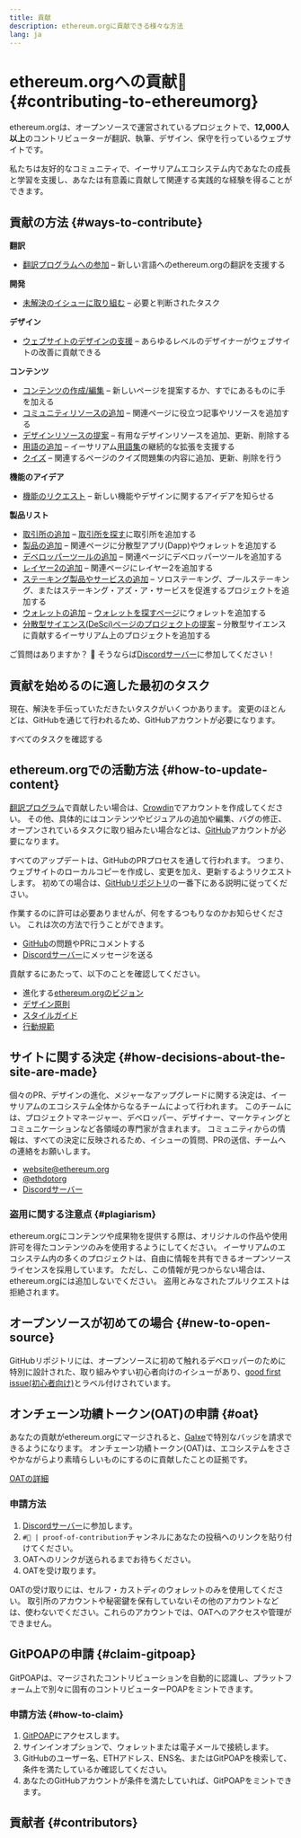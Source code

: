 ```yaml
---
title: 貢献
description: ethereum.orgに貢献できる様々な方法
lang: ja
---
```


# ethereum.orgへの貢献🦄 {#contributing-to-ethereumorg}

ethereum.orgは、オープンソースで運営されているプロジェクトで、**12,000人以上**のコントリビューターが翻訳、執筆、デザイン、保守を行っているウェブサイトです。

私たちは友好的なコミュニティで、イーサリアムエコシステム内であなたの成長と学習を支援し、あなたは有意義に貢献して関連する実践的な経験を得ることができます。

## 貢献の方法 {#ways-to-contribute}

**翻訳**
- [翻訳プログラムへの参加](/contributing/translation-program/) – 新しい言語へのethereum.orgの翻訳を支援する

**開発**
- [未解決のイシューに取り組む](https://github.com/ethereum/ethereum-org-website/issues) – 必要と判断されたタスク

**デザイン**
- [ウェブサイトのデザインの支援](/contributing/design/) – あらゆるレベルのデザイナーがウェブサイトの改善に貢献できる

**コンテンツ**
- [コンテンツの作成/編集](/contributing/#how-to-update-content) – 新しいページを提案するか、すでにあるものに手を加える
- [コミュニティリソースの追加](/contributing/content-resources/) – 関連ページに役立つ記事やリソースを追加する
- [デザインリソースの提案](/contributing/design/adding-design-resources/) – 有用なデザインリソースを追加、更新、削除する
- [用語の追加](/contributing/adding-glossary-terms/) – イーサリアム[用語集](/glossary/)の継続的な拡張を支援する
- [クイズ](/contributing/quizzes/) – 関連するページのクイズ問題集の内容に追加、更新、削除を行う

**機能のアイデア**
- [機能のリクエスト](https://github.com/ethereum/ethereum-org-website/issues/new?assignees=&labels=Type%3A+Feature&template=feature_request.yaml&title=) – 新しい機能やデザインに関するアイデアを知らせる

**製品リスト**
- [取引所の追加](/contributing/adding-exchanges/) – [取引所を探す](/get-eth/#country-picker)に取引所を追加する
- [製品の追加](/contributing/adding-products/) – 関連ページに分散型アプリ(Dapp)やウォレットを追加する
- [デベロッパーツールの追加](/contributing/adding-developer-tools/) – 関連ページにデベロッパーツールを追加する
- [レイヤー2の追加](/contributing/adding-layer-2s/) – 関連ページにレイヤー2を追加する
- [ステーキング製品やサービスの追加](/contributing/adding-staking-products/) – ソロステーキング、プールステーキング、またはステーキング・アズ・ア・サービスを促進するプロジェクトを追加する
- [ウォレットの追加](/contributing/adding-wallets/) – [ウォレットを探すページ](/wallets/find-wallet/)にウォレットを追加する
- [分散型サイエンス(DeSci)ページのプロジェクトの提案](/contributing/adding-desci-projects/) – 分散型サイエンスに貢献するイーサリアム上のプロジェクトを追加する

ご質問はありますか？ 🤔 そうならば[Discordサーバー](https://discord.gg/ethereum-org)に参加してください！

## 貢献を始めるのに適した最初のタスク

現在、解決を手伝っていただきたいタスクがいくつかあります。 変更のほとんどは、GitHubを通じて行われるため、GitHubアカウントが必要になります。

<IssuesList issues={gfissues} my={8} />

<ButtonLink href="https://github.com/ethereum/ethereum-org-website/issues">すべてのタスクを確認する</ButtonLink>

## ethereum.orgでの活動方法 {#how-to-update-content}

[翻訳プログラム](/contributing/translation-program/)で貢献したい場合は、[Crowdin](https://crowdin.com/project/ethereum-org)でアカウントを作成してください。 その他、具体的にはコンテンツやビジュアルの追加や編集、バグの修正、オープンされているタスクに取り組みたい場合などは、[GitHub](https://github.com/)アカウントが必要になります。

すべてのアップデートは、GitHubのPRプロセスを通して行われます。 つまり、ウェブサイトのローカルコピーを作成し、変更を加え、更新するようリクエストします。 初めての場合は、[GitHubリポジトリ](https://github.com/ethereum/ethereum-org-website)の一番下にある説明に従ってください。

作業するのに許可は必要ありませんが、何をするつもりなのかお知らせください。 これは次の方法で行うことができます。

- [GitHub](https://github.com/ethereum/ethereum-org-website)の問題やPRにコメントする
- [Discordサーバー](https://discord.gg/ethereum-org)にメッセージを送る

貢献するにあたって、以下のことを確認してください。

- 進化する[ethereum.orgのビジョン](/about/)
- [デザイン原則](/contributing/design-principles/)
- [スタイルガイド](/contributing/style-guide/)
- [行動規範](/community/code-of-conduct)

<ContributorsQuizBanner className="mt-16 mb-8" />

## サイトに関する決定 {#how-decisions-about-the-site-are-made}

個々のPR、デザインの進化、メジャーなアップグレードに関する決定は、イーサリアムのエコシステム全体からなるチームによって行われます。 このチームには、プロジェクトマネージャー、デベロッパー、デザイナー、マーケティングとコミュニケーションなど各領域の専門家が含まれます。 コミュニティからの情報は、すべての決定に反映されるため、イシューの質問、PRの送信、チームへの連絡をお願いします。

- [website@ethereum.org](mailto:website@ethereum.org)
- [@ethdotorg](https://x.com/ethdotorg)
- [Discordサーバー](https://discord.gg/ethereum-org)

### 盗用に関する注意点 {#plagiarism}

ethereum.orgにコンテンツや成果物を提供する際は、オリジナルの作品や使用許可を得たコンテンツのみを使用するようにしてください。 イーサリアムのエコシステム内の多くのプロジェクトは、自由に情報を共有できるオープンソースライセンスを採用しています。 ただし、この情報が見つからない場合は、ethereum.orgには追加しないでください。 盗用とみなされたプルリクエストは拒絶されます。

## オープンソースが初めての場合 {#new-to-open-source}

GitHubリポジトリには、オープンソースに初めて触れるデベロッパーのために特別に設計された、取り組みやすい初心者向けのイシューがあり、[good first issue(初心者向け)](https://github.com/ethereum/ethereum-org-website/issues?q=is%3Aopen+is%3Aissue+label%3A%22good+first+issue%22)とラベル付けされています。

## オンチェーン功績トークン(OAT)の申請 {#oat}

あなたの貢献がethereum.orgにマージされると、[Galxe](https://app.galxe.com/quest/ethereumorg)で特別なバッジを請求できるようになります。 オンチェーン功績トークン(OAT)は、エコシステムをささやかながらより素晴らしいものにするのに貢献したことの証拠です。

[OATの詳細](https://help.galxe.com/en/articles/7067290-galxe-oats-reward-and-celebrate-achievements)

### 申請方法
1. [Discordサーバー](https://discord.gg/ethereum-org)に参加します。
2. `#🥇 | proof-of-contribution`チャンネルにあなたの投稿へのリンクを貼り付けてください。
3. OATへのリンクが送られるまでお待ちください。
4. OATを受け取ります。

OATの受け取りには、セルフ・カストディのウォレットのみを使用してください。 取引所のアカウントや秘密鍵を保有していないその他のアカウントなどは、使わないでください。これらのアカウントでは、OATへのアクセスや管理ができません。

## GitPOAPの申請 {#claim-gitpoap}

GitPOAPは、マージされたコントリビューションを自動的に認識し、プラットフォーム上で別々に固有のコントリビューターPOAPをミントできます。


### 申請方法 {#how-to-claim}

1. [GitPOAP](https://www.gitpoap.io)にアクセスします。
2. サインインオプションで、ウォレットまたは電子メールで接続します。
3. GitHubのユーザー名、ETHアドレス、ENS名、またはGitPOAPを検索して、条件を満たしているか確認してください。
4. あなたのGitHubアカウントが条件を満たしていれば、GitPOAPをミントできます。

## 貢献者 {#contributors}

<Contributors />
